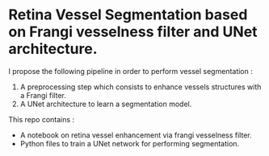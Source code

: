 # Retina Vessel Segmentation based on Frangi vesselness filter and UNet architecture.

I propose the following pipeline in order to perform vessel segmentation :
1) A preprocessing step which consists to enhance vessels structures with a Frangi filter.
2) A UNet architecture to learn a segmentation model. 

This repo contains :
- A notebook on retina vessel enhancement via frangi vesselness filter. 
- Python files to train a UNet network for performing segmentation.
